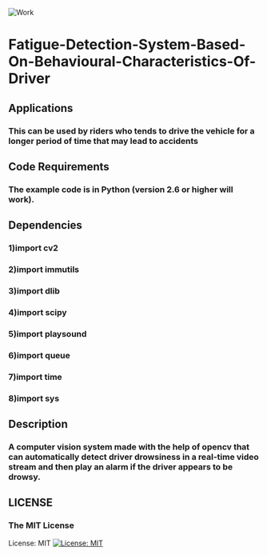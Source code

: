 ![Work](https://img.shields.io/badge/IN-Progress-green.svg)
# Fatigue-Detection-System-Based-On-Behavioural-Characteristics-Of-Driver
## Applications
### This can be used by riders who tends to drive the vehicle for a longer period of time that may lead to accidents

## Code Requirements
### The example code is in Python (version 2.6 or higher will work).

## Dependencies
### 1)import cv2
### 2)import immutils
### 3)import dlib
### 4)import scipy
### 5)import playsound
### 6)import queue
### 7)import time
### 8)import sys

## Description
###  A computer vision system made with the help of opencv that can automatically detect driver drowsiness in a real-time video stream and then play an alarm if the driver appears to be drowsy.
## LICENSE
### The MIT License
License: MIT
[![License: MIT](https://img.shields.io/badge/License-MIT-yellow.svg)](https://opensource.org/licenses/MIT)
